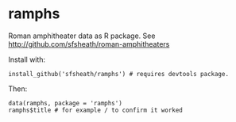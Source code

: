 ramphs
======

Roman amphitheater data as R package. See http://github.com/sfsheath/roman-amphitheaters

Install with:

```
install_github('sfsheath/ramphs') # requires devtools package.
```

Then:
```
data(ramphs, package = 'ramphs')
ramphs$title # for example / to confirm it worked
```
